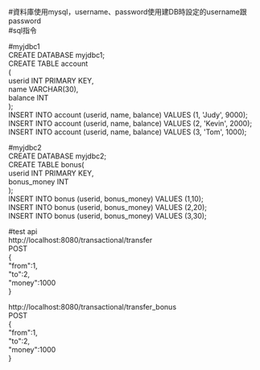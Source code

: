 #資料庫使用mysql，username、password使用建DB時設定的username跟password  
#sql指令

#myjdbc1  
CREATE DATABASE myjdbc1;  
CREATE TABLE account  
(  
    userid INT PRIMARY KEY,  
    name VARCHAR(30),  
    balance INT  
);  
INSERT INTO account (userid, name, balance) VALUES (1, 'Judy', 9000);  
INSERT INTO account (userid, name, balance) VALUES (2, 'Kevin', 2000);  
INSERT INTO account (userid, name, balance) VALUES (3, 'Tom', 1000);  
  
#myjdbc2  
CREATE DATABASE myjdbc2;  
CREATE TABLE bonus(  
    userid INT PRIMARY KEY,  
    bonus_money INT  
);  
INSERT INTO bonus (userid, bonus_money) VALUES (1,10);  
INSERT INTO bonus (userid, bonus_money) VALUES (2,20);  
INSERT INTO bonus (userid, bonus_money) VALUES (3,30);  
  
#test api  
http://localhost:8080/transactional/transfer  
POST  
{  
    "from":1,  
    "to":2,  
    "money":1000  
}  
  
http://localhost:8080/transactional/transfer_bonus  
POST  
{  
    "from":1,  
    "to":2,  
    "money":1000  
}  